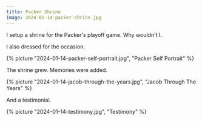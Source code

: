 ```yaml
---
title: Packer Shrine
image: 2024-01-14-packer-shrine.jpg
---
```


I setup a shrine for the Packer's playoff game. Why wouldn't I.

<!--more-->

I also dressed for the occasion.

{% picture "2024-01-14-packer-self-portrait.jpg", "Packer Self Portrait" %}

The shrine grew. Memories were added.

{% picture "2024-01-14-jacob-through-the-years.jpg", "Jacob Through The Years"
%}

And a testimonial.

{% picture "2024-01-14-testimony.jpg", "Testimony" %}

